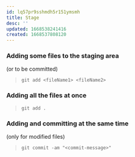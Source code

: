 ```yaml
---
id: lq57pr9sshmdh5r151ymsmh
title: Stage
desc: ''
updated: 1668538241416
created: 1668537808120
---
```


### Adding some files to the staging area

(or to be committed)
> `git add <fileName1> <fileName2>`  

### Adding all the files at once

> `git add .`  

### Adding and committing at the same time

(only for modified files)
> `git commit -am "<commit-message>"`  